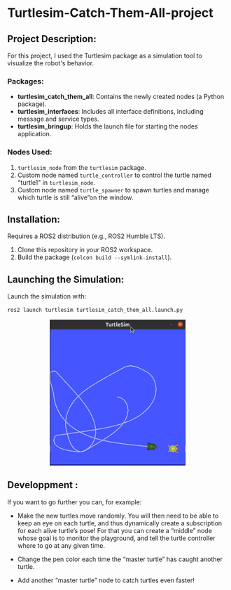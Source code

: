 # Turtlesim-Catch-Them-All-project

## Project Description:

For this project, I used the Turtlesim package as a simulation tool to visualize the robot's behavior.

### Packages:

- **turtlesim_catch_them_all**: Contains the newly created nodes (a Python package).
- **turtlesim_interfaces**: Includes all interface definitions, including message and service types.
- **turtlesim_bringup**: Holds the launch file for starting the nodes application.

### Nodes Used:

1. `turtlesim_node` from the `turtlesim` package.
2. Custom node named `turtle_controller` to control the turtle named "turtle1" in `turtlesim_node`.
3. Custom node named `turtle_spawner` to spawn turtles and manage which turtle is still “alive”on the window.

## Installation:

Requires a ROS2 distribution (e.g., ROS2 Humble LTS).

1. Clone this repository in your ROS2 workspace.
2. Build the package (`colcon build --symlink-install`).

## Launching the Simulation:

Launch the simulation with:

```bash
ros2 launch turtlesim turtlesim_catch_them_all.launch.py
```
<p align="center">
  <img src="files/screenshot.png" alt="screenshot" />
</p>

## Developpment :
If you want to go further you can, for example:

- Make the new turtles move randomly. You will then need to be able to keep an eye on each turtle,
  and thus dynamically create a subscription for each alive turtle’s pose!
  For that you can create a “middle” node whose goal is to monitor the playground,
  and tell the turtle controller where to go at any given time.

- Change the pen color each time the “master turtle” has caught another turtle.
- Add another “master turtle” node to catch turtles even faster!
